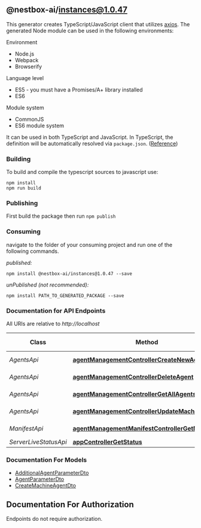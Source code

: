 ## @nestbox-ai/instances@1.0.47

This generator creates TypeScript/JavaScript client that utilizes [axios](https://github.com/axios/axios). The generated Node module can be used in the following environments:

Environment
* Node.js
* Webpack
* Browserify

Language level
* ES5 - you must have a Promises/A+ library installed
* ES6

Module system
* CommonJS
* ES6 module system

It can be used in both TypeScript and JavaScript. In TypeScript, the definition will be automatically resolved via `package.json`. ([Reference](https://www.typescriptlang.org/docs/handbook/declaration-files/consumption.html))

### Building

To build and compile the typescript sources to javascript use:
```
npm install
npm run build
```

### Publishing

First build the package then run `npm publish`

### Consuming

navigate to the folder of your consuming project and run one of the following commands.

_published:_

```
npm install @nestbox-ai/instances@1.0.47 --save
```

_unPublished (not recommended):_

```
npm install PATH_TO_GENERATED_PACKAGE --save
```

### Documentation for API Endpoints

All URIs are relative to *http://localhost*

Class | Method | HTTP request | Description
------------ | ------------- | ------------- | -------------
*AgentsApi* | [**agentManagementControllerCreateNewAgent**](docs/AgentsApi.md#agentmanagementcontrollercreatenewagent) | **POST** /agents | 
*AgentsApi* | [**agentManagementControllerDeleteAgent**](docs/AgentsApi.md#agentmanagementcontrollerdeleteagent) | **DELETE** /agents/{id} | 
*AgentsApi* | [**agentManagementControllerGetAllAgents**](docs/AgentsApi.md#agentmanagementcontrollergetallagents) | **GET** /agents | 
*AgentsApi* | [**agentManagementControllerUpdateMachineAgent**](docs/AgentsApi.md#agentmanagementcontrollerupdatemachineagent) | **PUT** /agents/{id} | 
*ManifestApi* | [**agentManagementManifestControllerGetManifest**](docs/ManifestApi.md#agentmanagementmanifestcontrollergetmanifest) | **GET** /manifest | 
*ServerLiveStatusApi* | [**appControllerGetStatus**](docs/ServerLiveStatusApi.md#appcontrollergetstatus) | **GET** / | 


### Documentation For Models

 - [AdditionalAgentParameterDto](docs/AdditionalAgentParameterDto.md)
 - [AgentParameterDto](docs/AgentParameterDto.md)
 - [CreateMachineAgentDto](docs/CreateMachineAgentDto.md)


<a id="documentation-for-authorization"></a>
## Documentation For Authorization

Endpoints do not require authorization.

